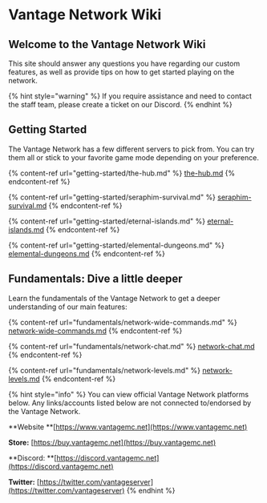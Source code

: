 # Vantage Network Wiki

## Welcome to the Vantage Network Wiki

This site should answer any questions you have regarding our custom features, as well as provide tips on how to get started playing on the network.

{% hint style="warning" %}
If you require assistance and need to contact the staff team, please create a ticket on our Discord.
{% endhint %}

## Getting Started

The Vantage Network has a few different servers to pick from. You can try them all or stick to your favorite game mode depending on your preference.

{% content-ref url="getting-started/the-hub.md" %}
[the-hub.md](getting-started/the-hub.md)
{% endcontent-ref %}

{% content-ref url="getting-started/seraphim-survival.md" %}
[seraphim-survival.md](getting-started/seraphim-survival.md)
{% endcontent-ref %}

{% content-ref url="getting-started/eternal-islands.md" %}
[eternal-islands.md](getting-started/eternal-islands.md)
{% endcontent-ref %}

{% content-ref url="getting-started/elemental-dungeons.md" %}
[elemental-dungeons.md](getting-started/elemental-dungeons.md)
{% endcontent-ref %}

## Fundamentals: Dive a little deeper

Learn the fundamentals of the Vantage Network to get a deeper understanding of our main features:

{% content-ref url="fundamentals/network-wide-commands.md" %}
[network-wide-commands.md](fundamentals/network-wide-commands.md)
{% endcontent-ref %}

{% content-ref url="fundamentals/network-chat.md" %}
[network-chat.md](fundamentals/network-chat.md)
{% endcontent-ref %}

{% content-ref url="fundamentals/network-levels.md" %}
[network-levels.md](fundamentals/network-levels.md)
{% endcontent-ref %}

{% hint style="info" %}
You can view official Vantage Network platforms below. Any links/accounts listed below are not connected to/endorsed by the Vantage Network.

\*\*Website \*\*[https://www.vantagemc.net](https://www.vantagemc.net)

**Store:** [https://buy.vantagemc.net](https://buy.vantagemc.net)

\*\*Discord: \*\*[https://discord.vantagemc.net](https://discord.vantagemc.net)

**Twitter:** [https://twitter.com/vantageserver](https://twitter.com/vantageserver)
{% endhint %}
